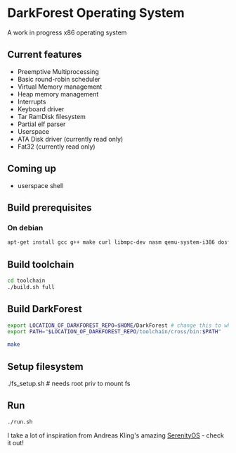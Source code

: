 # DarkForest Operating System

A work in progress x86 operating system

## Current features

- Preemptive Multiprocessing
- Basic round-robin scheduler
- Virtual Memory management
- Heap memory management
- Interrupts
- Keyboard driver
- Tar RamDisk filesystem
- Partial elf parser
- Userspace
- ATA Disk driver (currently read only)
- Fat32 (currently read only)

## Coming up
- userspace shell

## Build prerequisites

### On debian
```bash
apt-get install gcc g++ make curl libmpc-dev nasm qemu-system-i386 dosfstools
```

## Build toolchain
```bash
cd toolchain
./build.sh full
```

## Build DarkForest
```bash
export LOCATION_OF_DARKFOREST_REPO=$HOME/DarkForest # change this to where you have placed the repo
export PATH="$LOCATION_OF_DARKFOREST_REPO/toolchain/cross/bin:$PATH"

make
```

## Setup filesystem
./fs_setup.sh # needs root priv to mount fs

## Run
```bash
./run.sh
```


I take a lot of inspiration from Andreas Kling's amazing [SerenityOS](https://github.com/SerenityOS/serenity) - check it out!


